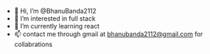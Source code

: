 - 👋 Hi, I’m @BhanuBanda2112
- 👀 I’m interested in full stack 
- 🌱 I’m currently learning react
- 📫 contact me through gmail at bhanubanda2112@gmail.com for collabrations 


